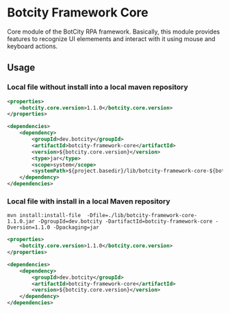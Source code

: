 # Botcity Framework Core

Core module of the BotCity RPA framework. Basically, this module provides features to recognize UI elemements and
interact with it using mouse and keyboard actions.

## Usage

### Local file without install into a local maven repository

```xml
<properties>
    <botcity.core.version>1.1.0</botcity.core.version>
</properties>
```

```xml
<dependencies>
    <dependency>
        <groupId>dev.botcity</groupId>
        <artifactId>botcity-framework-core</artifactId>
        <version>${botcity.core.version}</version>
        <type>jar</type>
        <scope>system</scope>
        <systemPath>${project.basedir}/lib/botcity-framework-core-${botcity.core.version}.jar</systemPath>
    </dependency>
</dependencies>
```

### Local file with install in a local Maven repository

```shell
mvn install:install-file  -Dfile=./lib/botcity-framework-core-1.1.0.jar -DgroupId=dev.botcity -DartifactId=botcity-framework-core -Dversion=1.1.0 -Dpackaging=jar
```

```xml
<properties>
    <botcity.core.version>1.1.0</botcity.core.version>
</properties>
```

```xml
<dependencies>
    <dependency>
        <groupId>dev.botcity</groupId>
        <artifactId>botcity-framework-core</artifactId>
        <version>${botcity.core.version}</version>
    </dependency>
</dependencies>
```
